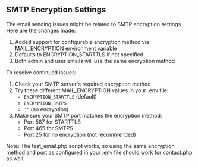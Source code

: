 ## SMTP Encryption Settings

The email sending issues might be related to SMTP encryption settings. Here are the changes made:

1. Added support for configurable encryption method via MAIL_ENCRYPTION environment variable
2. Defaults to ENCRYPTION_STARTTLS if not specified
3. Both admin and user emails will use the same encryption method

To resolve continued issues:
1. Check your SMTP server's required encryption method
2. Try these different MAIL_ENCRYPTION values in your .env file:
   - `ENCRYPTION_STARTTLS` (default)
   - `ENCRYPTION_SMTPS`
   - `''` (no encryption)
3. Make sure your SMTP port matches the encryption method:
   - Port 587 for STARTTLS
   - Port 465 for SMTPS
   - Port 25 for no encryption (not recommended)

Note: The test_email.php script works, so using the same encryption method and port as configured in your .env file should work for contact.php as well.